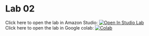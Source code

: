 # Lab 02

Click here to open the lab in Amazon Studio: [![Open In Studio Lab](https://studiolab.sagemaker.aws/studiolab.svg)](https://studiolab.sagemaker.aws/import/github/surrey-nlp/NLP-2022/blob/main/lab02/lab02.ipynb)<br/>
Click here to open the lab in Google colab: [![Colab](https://colab.research.google.com/assets/colab-badge.svg)](https://colab.research.google.com/github/surrey-nlp/NLP-2022/blob/main/lab02/lab02.ipynb)